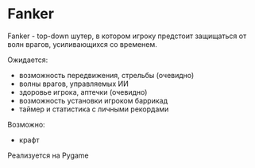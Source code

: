 # Fanker

Fanker - top-down шутер, в котором игроку предстоит защищаться от волн врагов, усиливающихся со временем.

Ожидается:
- возможность передвижения, стрельбы (очевидно)
- волны врагов, управляемых ИИ
- здоровье игрока, аптечки (очевидно)
- возможность установки игроком баррикад
- таймер и статистика с личными рекордами

Возможно:
- крафт

Реализуется на Pygame
